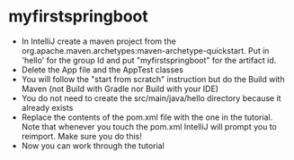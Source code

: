 # myfirstspringboot

- In IntelliJ create a maven project from the org.apache.maven.archetypes:maven-archetype-quickstart. Put in 'hello' for the group Id and put "myfirstspringboot" for the artifact id.
- Delete the App file and the AppTest classes
- You will follow the "start from scratch" instruction but do the Build with Maven (not Build with Gradle nor Build with your IDE)
- You do not need to create the src/main/java/hello directory because it already exists
- Replace the contents of the pom.xml file with the one in the tutorial. Note that whenever you touch the pom.xml IntelliJ will prompt you to reimport. Make sure you do this!
- Now you can work through the tutorial